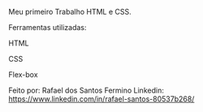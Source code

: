 Meu primeiro Trabalho HTML e CSS.

Ferramentas utilizadas:

HTML

CSS

Flex-box

Feito por: Rafael dos Santos Fermino Linkedin: https://www.linkedin.com/in/rafael-santos-80537b268/
